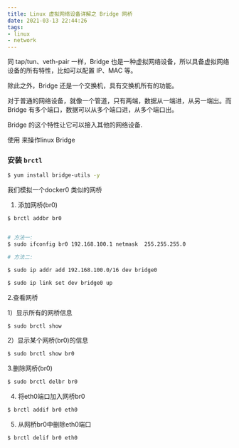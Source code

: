 ```yaml
---
title: Linux 虚拟网络设备详解之 Bridge 网桥
date: 2021-03-13 22:44:26
tags:
- linux
- network
---
```


同 tap/tun、veth-pair 一样，Bridge 也是一种虚拟网络设备，所以具备虚拟网络设备的所有特性，比如可以配置 IP、MAC 等。

除此之外，Bridge 还是一个交换机，具有交换机所有的功能。

对于普通的网络设备，就像一个管道，只有两端，数据从一端进，从另一端出。而 Bridge 有多个端口，数据可以从多个端口进，从多个端口出。

Bridge 的这个特性让它可以接入其他的网络设备.

使用 来操作linux Bridge

### 安装 `brctl`

```bash
$ yum install bridge-utils -y
```

我们模拟一个docker0 类似的网桥

1. 添加网桥(br0)
```bash
$ brctl addbr br0


# 方法一:
$ sudo ifconfig br0 192.168.100.1 netmask  255.255.255.0

# 方法二:

$ sudo ip addr add 192.168.100.0/16 dev bridge0

$ sudo ip link set dev bridge0 up

```

2.查看网桥

1）显示所有的网桥信息

```bash
$ sudo brctl show
```

2）显示某个网桥(br0)的信息

```bash
$ sudo brctl show br0
```

3.删除网桥(br0)

```bash
$ sudo brctl delbr br0
```


4. 将eth0端口加入网桥br0

```bash
$ brctl addif br0 eth0
```


5. 从网桥br0中删除eth0端口

```bash
$ brctl delif br0 eth0
```
